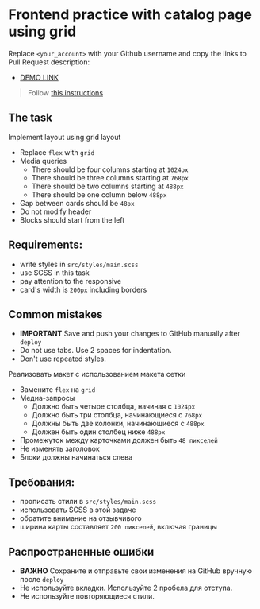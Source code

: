 # Frontend practice with catalog page using grid
Replace `<your_account>` with your Github username and copy the links to Pull Request description:
- [DEMO LINK](https://yevhenii-stanchenko.github.io/layout_catalog_grid/)

> Follow [this instructions](https://github.com/mate-academy/layout_task-guideline#how-to-solve-the-layout-tasks-on-github)

## The task
Implement layout using grid layout

- Replace `flex` with `grid`
- Media queries
  - There should be four columns starting at `1024px`
  - There should be three columns starting at `768px`
  - There should be two columns starting at `488px`
  - There should be one column below `488px`
- Gap between cards should be `48px`
- Do not modify header
- Blocks should start from the left


## Requirements:
- write styles in `src/styles/main.scss`
- use SCSS in this task
- pay attention to the responsive
- card's width is `200px` including borders

## Common mistakes
- **IMPORTANT** Save and push your changes to GitHub manually after `deploy`
- Do not use tabs. Use 2 spaces for indentation.
- Don't use repeated styles.


Реализовать макет с использованием макета сетки

- Замените `flex` на `grid`
- Медиа-запросы
  - Должно быть четыре столбца, начиная с `1024px`
  - Должно быть три столбца, начинающиеся с `768px`
  - Должны быть две колонки, начинающиеся с `488px`
  - Должен быть один столбец ниже `488px`
- Промежуток между карточками должен быть `48 пикселей`
- Не изменять заголовок
- Блоки должны начинаться слева


## Требования:
- прописать стили в `src/styles/main.scss`
- использовать SCSS в этой задаче
- обратите внимание на отзывчивого
- ширина карты составляет `200 пикселей`, включая границы

## Распространенные ошибки
- **ВАЖНО** Сохраните и отправьте свои изменения на GitHub вручную после `deploy`
- Не используйте вкладки. Используйте 2 пробела для отступа.
- Не используйте повторяющиеся стили.